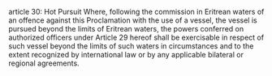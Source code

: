 article 30: Hot Pursuit
Where, following the commission in Eritrean waters of an offence against this Proclamation with the use of a vessel, the vessel is pursued beyond the limits of Eritrean waters, the powers conferred on authorized officers under Article 29 hereof shall be exercisable in respect of such vessel beyond the limits of such 	waters in circumstances and to the extent recognized by international law or by any applicable bilateral or regional agreements.
<ul>
</ul>